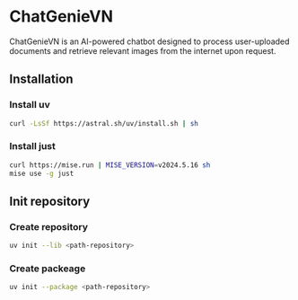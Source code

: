 # ChatGenieVN
ChatGenieVN is an AI-powered chatbot designed to process user-uploaded documents and retrieve relevant images from the internet upon request.

## Installation

### Install uv
```bash
curl -LsSf https://astral.sh/uv/install.sh | sh
```

### Install just
```bash
curl https://mise.run | MISE_VERSION=v2024.5.16 sh
mise use -g just
```

## Init repository
### Create repository
```bash
uv init --lib <path-repository>
```
### Create packeage
```bash
uv init --package <path-repository>
```
